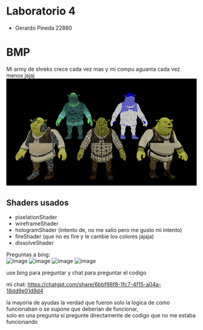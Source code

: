 # Laboratorio 4
* Gerardo Pineda 22880

# BMP
Mi army de shreks crece cada vez mas y mi compu aguanta cada vez menos jajaj
<img src="https://github.com/Gerax5/Graficas/blob/lab005/BMP/army.bmp" />

## Shaders usados
* pixelationShader
* wireframeShader
* hologramShader (intento de, no me salio pero me gusto mi intento)
* fireShader (que no es fire y le cambie los colores jajaja)
* dissolveShader  

Preguntas a bing:  
![image](https://github.com/user-attachments/assets/d01ae77e-6a3a-43ae-9398-2553677e03de)
![image](https://github.com/user-attachments/assets/2c512329-060a-48e0-a8e5-c84497c994e1)
![image](https://github.com/user-attachments/assets/a93ce760-fa17-4a02-a0b4-f30019e34404)
![image](https://github.com/user-attachments/assets/64182197-5bc5-4e5c-9780-8eaaa4d82522)

use bing para preguntar y chat para preguntar el codigo  

mi chat: https://chatgpt.com/share/6bbf98f8-1fc7-4f15-a04a-18dd9e01d9d4

la mayoria de ayudas la verdad que fueron solo la logica de como funcionaban o se supone que deberian de funcionar,  
solo en una pregunta si pregunte directamente de codigo que no me estaba funcionando
